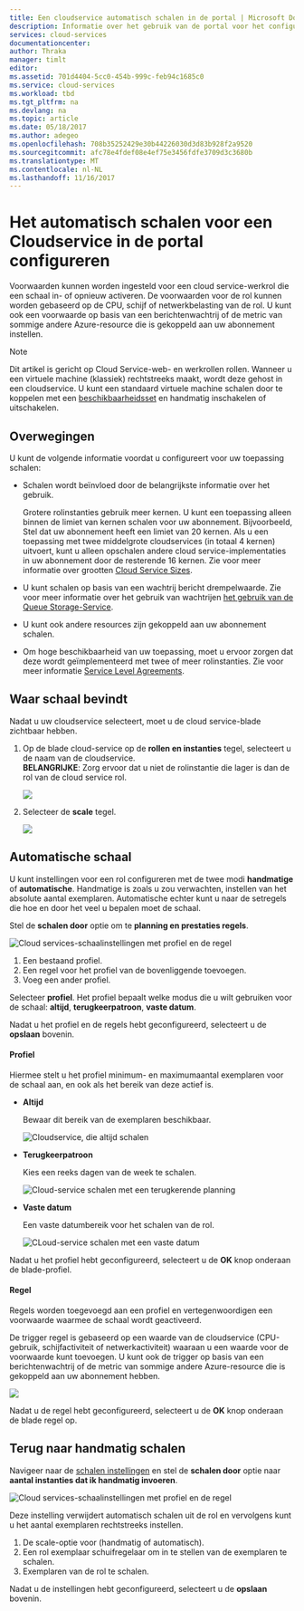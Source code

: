 ```yaml
---
title: Een cloudservice automatisch schalen in de portal | Microsoft Docs
description: Informatie over het gebruik van de portal voor het configureren van regels voor automatisch schalen voor een cloud service-web-rol of functie worker in Azure.
services: cloud-services
documentationcenter: 
author: Thraka
manager: timlt
editor: 
ms.assetid: 701d4404-5cc0-454b-999c-feb94c1685c0
ms.service: cloud-services
ms.workload: tbd
ms.tgt_pltfrm: na
ms.devlang: na
ms.topic: article
ms.date: 05/18/2017
ms.author: adegeo
ms.openlocfilehash: 708b35252429e30b44226030d3d83b928f2a9520
ms.sourcegitcommit: afc78e4fdef08e4ef75e3456fdfe3709d3c3680b
ms.translationtype: MT
ms.contentlocale: nl-NL
ms.lasthandoff: 11/16/2017
---
```

# <a name="how-to-configure-auto-scaling-for-a-cloud-service-in-the-portal"></a>Het automatisch schalen voor een Cloudservice in de portal configureren

Voorwaarden kunnen worden ingesteld voor een cloud service-werkrol die een schaal in- of opnieuw activeren. De voorwaarden voor de rol kunnen worden gebaseerd op de CPU, schijf of netwerkbelasting van de rol. U kunt ook een voorwaarde op basis van een berichtenwachtrij of de metric van sommige andere Azure-resource die is gekoppeld aan uw abonnement instellen.

> [!NOTE]
> Dit artikel is gericht op Cloud Service-web- en werkrollen rollen. Wanneer u een virtuele machine (klassiek) rechtstreeks maakt, wordt deze gehost in een cloudservice. U kunt een standaard virtuele machine schalen door te koppelen met een [beschikbaarheidsset](../virtual-machines/windows/classic/configure-availability.md?toc=%2fazure%2fvirtual-machines%2fwindows%2fclassic%2ftoc.json) en handmatig inschakelen of uitschakelen.

## <a name="considerations"></a>Overwegingen
U kunt de volgende informatie voordat u configureert voor uw toepassing schalen:

* Schalen wordt beïnvloed door de belangrijkste informatie over het gebruik.

    Grotere rolinstanties gebruik meer kernen. U kunt een toepassing alleen binnen de limiet van kernen schalen voor uw abonnement. Bijvoorbeeld, Stel dat uw abonnement heeft een limiet van 20 kernen. Als u een toepassing met twee middelgrote cloudservices (in totaal 4 kernen) uitvoert, kunt u alleen opschalen andere cloud service-implementaties in uw abonnement door de resterende 16 kernen. Zie voor meer informatie over grootten [Cloud Service Sizes](cloud-services-sizes-specs.md).

* U kunt schalen op basis van een wachtrij bericht drempelwaarde. Zie voor meer informatie over het gebruik van wachtrijen [het gebruik van de Queue Storage-Service](../storage/queues/storage-dotnet-how-to-use-queues.md).

* U kunt ook andere resources zijn gekoppeld aan uw abonnement schalen.

* Om hoge beschikbaarheid van uw toepassing, moet u ervoor zorgen dat deze wordt geïmplementeerd met twee of meer rolinstanties. Zie voor meer informatie [Service Level Agreements](https://azure.microsoft.com/support/legal/sla/).


## <a name="where-scale-is-located"></a>Waar schaal bevindt
Nadat u uw cloudservice selecteert, moet u de cloud service-blade zichtbaar hebben.

1. Op de blade cloud-service op de **rollen en instanties** tegel, selecteert u de naam van de cloudservice.   
   **BELANGRIJKE**: Zorg ervoor dat u niet de rolinstantie die lager is dan de rol van de cloud service rol.

    ![](./media/cloud-services-how-to-scale-portal/roles-instances.png)
2. Selecteer de **scale** tegel.

    ![](./media/cloud-services-how-to-scale-portal/scale-tile.png)

## <a name="automatic-scale"></a>Automatische schaal
U kunt instellingen voor een rol configureren met de twee modi **handmatige** of **automatische**. Handmatige is zoals u zou verwachten, instellen van het absolute aantal exemplaren. Automatische echter kunt u naar de setregels die hoe en door het veel u bepalen moet de schaal.

Stel de **schalen door** optie om te **planning en prestaties regels**.

![Cloud services-schaalinstellingen met profiel en de regel](./media/cloud-services-how-to-scale-portal/schedule-basics.png)

1. Een bestaand profiel.
2. Een regel voor het profiel van de bovenliggende toevoegen.
3. Voeg een ander profiel.

Selecteer **profiel**. Het profiel bepaalt welke modus die u wilt gebruiken voor de schaal: **altijd**, **terugkeerpatroon**, **vaste datum**.

Nadat u het profiel en de regels hebt geconfigureerd, selecteert u de **opslaan** bovenin.

#### <a name="profile"></a>Profiel
Hiermee stelt u het profiel minimum- en maximumaantal exemplaren voor de schaal aan, en ook als het bereik van deze actief is.

* **Altijd**

    Bewaar dit bereik van de exemplaren beschikbaar.  

    ![Cloudservice, die altijd schalen](./media/cloud-services-how-to-scale-portal/select-always.png)
* **Terugkeerpatroon**

    Kies een reeks dagen van de week te schalen.

    ![Cloud-service schalen met een terugkerende planning](./media/cloud-services-how-to-scale-portal/select-recurrence.png)
* **Vaste datum**

    Een vaste datumbereik voor het schalen van de rol.

    ![CLoud-service schalen met een vaste datum](./media/cloud-services-how-to-scale-portal/select-fixed.png)

Nadat u het profiel hebt geconfigureerd, selecteert u de **OK** knop onderaan de blade-profiel.

#### <a name="rule"></a>Regel
Regels worden toegevoegd aan een profiel en vertegenwoordigen een voorwaarde waarmee de schaal wordt geactiveerd.

De trigger regel is gebaseerd op een waarde van de cloudservice (CPU-gebruik, schijfactiviteit of netwerkactiviteit) waaraan u een waarde voor de voorwaarde kunt toevoegen. U kunt ook de trigger op basis van een berichtenwachtrij of de metric van sommige andere Azure-resource die is gekoppeld aan uw abonnement hebben.

![](./media/cloud-services-how-to-scale-portal/rule-settings.png)

Nadat u de regel hebt geconfigureerd, selecteert u de **OK** knop onderaan de blade regel op.

## <a name="back-to-manual-scale"></a>Terug naar handmatig schalen
Navigeer naar de [schalen instellingen](#where-scale-is-located) en stel de **schalen door** optie naar **aantal instanties dat ik handmatig invoeren**.

![Cloud services-schaalinstellingen met profiel en de regel](./media/cloud-services-how-to-scale-portal/manual-basics.png)

Deze instelling verwijdert automatisch schalen uit de rol en vervolgens kunt u het aantal exemplaren rechtstreeks instellen.

1. De scale-optie voor (handmatig of automatisch).
2. Een rol exemplaar schuifregelaar om in te stellen van de exemplaren te schalen.
3. Exemplaren van de rol te schalen.

Nadat u de instellingen hebt geconfigureerd, selecteert u de **opslaan** bovenin.
